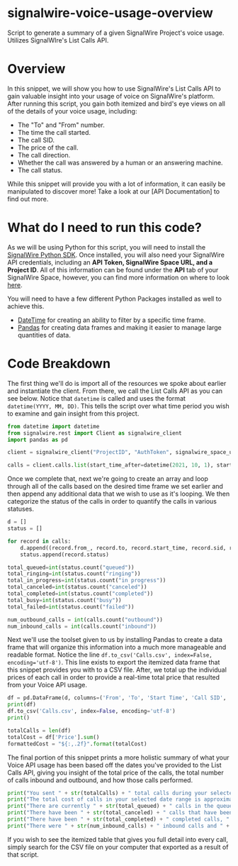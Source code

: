 # signalwire-voice-usage-overview
Script to generate a summary of a given SignalWire Project's voice usage. Utilizes SignalWIre's List Calls API. 

# Overview 

In this snippet, we will show you how to use SignalWire's List Calls API to gain valuable insight into your usage of voice on SignalWire's platform. After running this script, you gain both itemized and bird's eye views on all of the details of your voice usage, including:

* The "To" and "From" number.
* The time the call started.
* The call SID.
* The price of the call.
* The call direction.
* Whether the call was answered by a human or an answering machine. 
* The call status.

While this snippet will provide you with a lot of information, it can easily be manipulated to discover more! Take a look at our [API Documentation] to find out more. 

# What do I need to run this code? 

As we will be using Python for this script, you will need to install the [SignalWire Python SDK](https://developer.signalwire.com/compatibility-api/reference/client-libraries-and-sdks#ruby). Once installed, you will also need your SignalWire API credentials, including an **API Token, SignalWire Space URL, and a Project ID**. All of this information can be found under the **API** tab of your SignalWire Space, however, you can find more information on where to look [here](https://developer.signalwire.com/apis/docs/navigating-your-space).

You will need to have a few different Python Packages installed as well to achieve this. 
* [DateTime](https://docs.python.org/3/library/datetime.html) for creating an ability to filter by a specific time frame. 
* [Pandas](https://pandas.pydata.org/) for creating data frames and making it easier to manage large quantities of data.


# Code Breakdown

The first thing we'll do is import all of the resources we spoke about earlier and instantiate the client. From there, we call the List Calls API as you can see below. Notice that `datetime` is called and uses the format `datetime(YYYY, MM, DD)`. This tells the script over what time period you wish to examine and gain insight from this project. 

```python
from datetime import datetime
from signalwire.rest import Client as signalwire_client
import pandas as pd

client = signalwire_client("ProjectID", "AuthToken", signalwire_space_url='example.signalwire.com')

calls = client.calls.list(start_time_after=datetime(2021, 10, 1), start_time_before=datetime(2021, 10, 31))
```

Once we complete that, next we're going to create an array and loop through all of the calls based on the desired time frame we set earlier and then append any additional data that we wish to use as it's looping. We then categorize the status of the calls in order to quantify the calls in various statuses. 

```python
d = []
status = []

for record in calls:
    d.append((record.from_, record.to, record.start_time, record.sid, record.price, record.direction, record.answered_by, record.status))
    status.append(record.status)

total_queued=int(status.count("queued"))
total_ringing=int(status.count("ringing"))
total_in_progress=int(status.count("in progress"))
total_canceled=int(status.count("canceled"))
total_completed=int(status.count("completed"))
total_busy=int(status.count("busy"))
total_failed=int(status.count("failed"))

num_outbound_calls = int(calls.count("outbound"))
num_inbound_calls = int(calls.count("inbound"))
```

Next we'll use the toolset given to us by installing Pandas to create a data frame that will organize this information into a much more manageable and readable format. Notice the line `df.to_csv('Calls.csv', index=False, encoding='utf-8')`. This line exists to export the itemized data frame that this snippet provides you with to a CSV file. After, we total up the individual prices of each call in order to provide a real-time total price that resulted from your Voice API usage. 

```python
df = pd.DataFrame(d, columns=('From', 'To', 'Start Time', 'Call SID',  'Price', 'Call Direction', 'Answered By', 'Call Status'))
print(df)
df.to_csv('Calls.csv', index=False, encoding='utf-8')
print()

totalCalls = len(df)
totalCost = df['Price'].sum()
formattedCost = "${:,.2f}".format(totalCost)
```

The final portion of this snippet prints a more holistic summary of what your Voice API usage has been based off the dates you've provided to the List Calls API, giving you insight of the total price of the calls, the total number of calls inbound and outbound, and how those calls performed. 

```python
print("You sent " + str(totalCalls) + " total calls during your selected date range.")
print("The total cost of calls in your selected date range is approximately " + formattedCost + " USD.")
print("There are currently " + str(total_queued) + " calls in the queue, with " + str(total_ringing) + " currently ringing and " + str(total_in_progress) + " currently in progress.")
print("There have been " + str(total_canceled) + " calls that have been canceled.")
print("There have been " + str(total_completed) + " completed calls, " + str(total_busy) + " calls marked as busy, and " + str(total_failed) + " failed calls.")
print("There were " + str(num_inbound_calls) + " inbound calls and " + str(num_outbound_calls) + " outbound calls.")
```

If you wish to see the itemized table that gives you full detail into every call, simply search for the CSV file on your computer that exported as a result of that script. 

